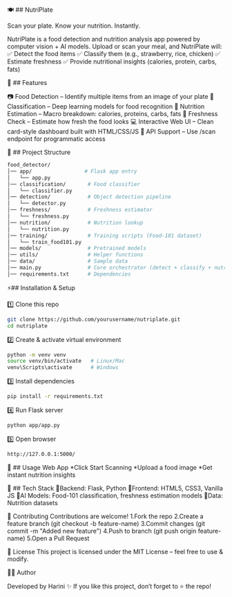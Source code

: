 🍽️ ## NutriPlate

Scan your plate. Know your nutrition. Instantly.

NutriPlate is a food detection and nutrition analysis app powered by computer vision + AI models.
Upload or scan your meal, and NutriPlate will:
✅ Detect the food items
✅ Classify them (e.g., strawberry, rice, chicken)
✅ Estimate freshness
✅ Provide nutritional insights (calories, protein, carbs, fats)

🚀 ## Features

📷 Food Detection – Identify multiple items from an image of your plate
🧠 Classification – Deep learning models for food recognition
🍏 Nutrition Estimation – Macro breakdown: calories, proteins, carbs, fats
🌱 Freshness Check – Estimate how fresh the food looks
💻 Interactive Web UI – Clean card-style dashboard built with HTML/CSS/JS
🔄 API Support – Use /scan endpoint for programmatic access

📂 ## Project Structure
```bash
food_detector/
│── app/                 # Flask app entry
│   └── app.py
│── classification/       # Food classifier
│   └── classifier.py
│── detection/            # Object detection pipeline
│   └── detector.py
│── freshness/            # Freshness estimator
│   └── freshness.py
│── nutrition/            # Nutrition lookup
│   └── nutrition.py
│── training/             # Training scripts (Food-101 dataset)
│   └── train_food101.py
│── models/               # Pretrained models
│── utils/                # Helper functions
│── data/                 # Sample data
│── main.py               # Core orchestrator (detect + classify + nutrition)
│── requirements.txt      # Dependencies
```
⚡## Installation & Setup

1️⃣ Clone this repo
```bash
git clone https://github.com/yourusername/nutriplate.git
cd nutriplate
```
2️⃣ Create & activate virtual environment
```bash
python -m venv venv
source venv/bin/activate   # Linux/Mac
venv\Scripts\activate      # Windows
```
3️⃣ Install dependencies
```bash
pip install -r requirements.txt
```
4️⃣ Run Flask server
```bash
python app/app.py
```
5️⃣ Open browser
```bash
http://127.0.0.1:5000/
```
🎯 ## Usage
Web App
*Click Start Scanning
*Upload a food image
*Get instant nutrition insights

🧠 ## Tech Stack
🎯Backend: Flask, Python
🎯Frontend: HTML5, CSS3, Vanilla JS
🎯AI Models: Food-101 classification, freshness estimation models
🎯Data: Nutrition datasets

🤝 Contributing
Contributions are welcome!
1.Fork the repo
2.Create a feature branch (git checkout -b feature-name)
3.Commit changes (git commit -m "Added new feature")
4.Push to branch (git push origin feature-name)
5.Open a Pull Request

📜 License
This project is licensed under the MIT License – feel free to use & modify.

👨‍💻 Author

Developed by Harini ✨
If you like this project, don’t forget to ⭐ the repo!
